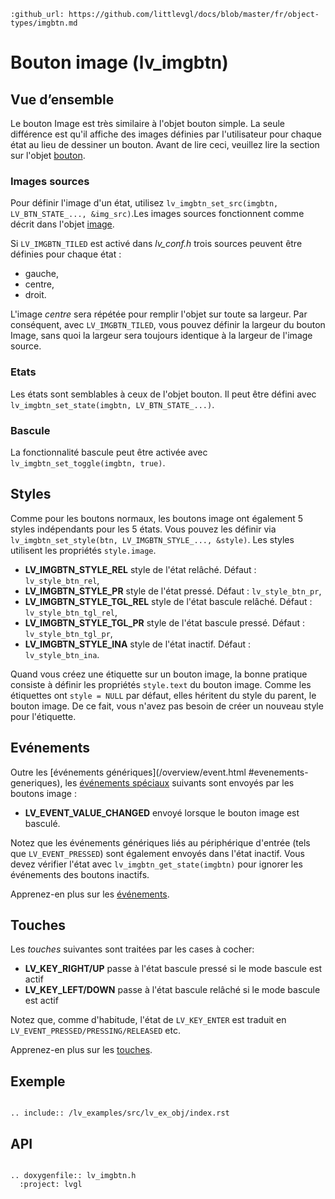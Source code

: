 ```eval_rst
:github_url: https://github.com/littlevgl/docs/blob/master/fr/object-types/imgbtn.md
```
# Bouton image (lv_imgbtn)

## Vue d’ensemble

Le bouton Image est très similaire à l'objet bouton simple. La seule différence est qu'il affiche des images définies par l'utilisateur pour chaque état au lieu de dessiner un bouton.
Avant de lire ceci, veuillez lire la section sur l'objet [bouton](/object-types/btn).

### Images sources
Pour définir l'image d'un état, utilisez `lv_imgbtn_set_src(imgbtn, LV_BTN_STATE_..., &img_src)`.Les images sources fonctionnent comme décrit dans l'objet [image](/object-types/img).

Si `LV_IMGBTN_TILED` est activé dans *lv_conf.h* trois sources peuvent être définies pour chaque état :
- gauche,
- centre,
- droit.

L'image *centre* sera répétée pour remplir l'objet sur toute sa largeur. Par conséquent, avec `LV_IMGBTN_TILED`, vous pouvez définir la largeur du bouton Image, sans quoi la largeur sera toujours identique à la largeur de l'image source.


### Etats
Les états sont semblables à ceux de l'objet bouton. Il peut être défini avec `lv_imgbtn_set_state(imgbtn, LV_BTN_STATE_...)`. 

### Bascule
La fonctionnalité bascule peut être activée avec `lv_imgbtn_set_toggle(imgbtn, true)`.

## Styles

Comme pour les boutons normaux, les boutons image ont également 5 styles indépendants pour les 5 états. Vous pouvez les définir via `lv_imgbtn_set_style(btn, LV_IMGBTN_STYLE_..., &style)`. Les styles utilisent les propriétés `style.image`.

- **LV_IMGBTN_STYLE_REL** style de l'état relâché. Défaut : `lv_style_btn_rel`,
- **LV_IMGBTN_STYLE_PR** style de l'état pressé. Défaut : `lv_style_btn_pr`,
- **LV_IMGBTN_STYLE_TGL_REL** style de l'état bascule relâché. Défaut : `lv_style_btn_tgl_rel`,
- **LV_IMGBTN_STYLE_TGL_PR** style de l'état bascule pressé. Défaut : `lv_style_btn_tgl_pr`,
- **LV_IMGBTN_STYLE_INA** style de l'état inactif. Défaut : `lv_style_btn_ina`.

Quand vous créez une étiquette sur un bouton image, la bonne pratique consiste à définir les propriétés `style.text` du bouton image. Comme les étiquettes ont `style = NULL` par défaut, elles héritent du style du parent, le bouton image.
De ce fait, vous n'avez pas besoin de créer un nouveau style pour l'étiquette.

## Evénements
Outre les [événements génériques](/overview/event.html #evenements-generiques), les [événements spéciaux](/overview/event.html#evenements-speciaux) suivants  sont envoyés par les boutons image :
 - **LV_EVENT_VALUE_CHANGED** envoyé lorsque le bouton image est basculé.

Notez que les événements génériques liés au périphérique d'entrée (tels que `LV_EVENT_PRESSED`) sont également envoyés dans l'état inactif. Vous devez vérifier l'état avec `lv_imgbtn_get_state(imgbtn)` pour ignorer les événements des boutons inactifs.
 
Apprenez-en plus sur les [événements](/overview/event).

## Touches
Les *touches* suivantes sont traitées par les cases à cocher:
- **LV_KEY_RIGHT/UP** passe à l'état bascule pressé si le mode bascule est actif
- **LV_KEY_LEFT/DOWN** passe à l'état bascule relâché si le mode bascule est actif

Notez que, comme d'habitude, l'état de `LV_KEY_ENTER` est traduit en `LV_EVENT_PRESSED/PRESSING/RELEASED` etc.

Apprenez-en plus sur les [touches](/overview/indev).

## Exemple

```eval_rst

.. include:: /lv_examples/src/lv_ex_obj/index.rst

```

## API 

```eval_rst

.. doxygenfile:: lv_imgbtn.h
  :project: lvgl
        
```
